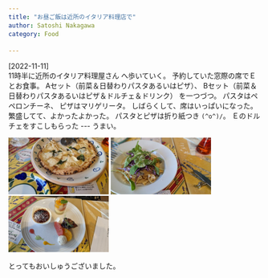 ```yaml
---
title: "お昼ご飯は近所のイタリア料理店で"
author: Satoshi Nakagawa
category: Food

---
```


[2022-11-11]  
 11時半に近所のイタリア料理屋さん
へ歩いていく。
予約していた窓際の席でＥとお食事。
Aセット（前菜＆日替わりパスタあるいはピザ）、
Bセット（前菜＆日替わりパスタあるいはピザ＆ドルチェ＆ドリンク）
を一つづつ。
パスタはペペロンチーネ、
ピザはマリゲリータ。
しばらくして、席はいっぱいになった。
繁盛してて、よかったよかった。
パスタとピザは折り紙つき `(^o^)/`。
Ｅのドルチェをすこしもらった ---
うまい。

<a href=/pict/2022-11-11-pizza.jpg><img src="/pict/2022-11-11-pizza.jpg" alt="" width="200"/></a>
<a href=/pict/2022-11-11-pasta.jpg><img src="/pict/2022-11-11-pasta.jpg" alt="" width="200"/></a>
<a href=/pict/2022-11-11-sweets.jpg><img src="/pict/2022-11-11-sweets.jpg" alt="" width="200"/></a>

 とってもおいしゅうございました。

